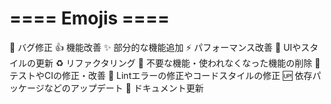 
# ==== Emojis ====
 🐛 バグ修正
 👍  機能改善
 ✨  部分的な機能追加
 ⚡️  パフォーマンス改善
 💄  UIやスタイルの更新
 ♻️   リファクタリング
 🚿  不要な機能・使われなくなった機能の削除
 💚  テストやCIの修正・改善
 👕  Lintエラーの修正やコードスタイルの修正
 🆙  依存パッケージなどのアップデート
 📝  ドキュメント更新
